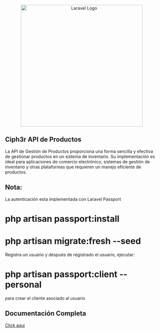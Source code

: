 <p align="center"><a href="https://laravel.com" target="_blank"><img src="https://raw.githubusercontent.com/laravel/art/master/logo-lockup/5%20SVG/2%20CMYK/1%20Full%20Color/laravel-logolockup-cmyk-red.svg" width="400" alt="Laravel Logo"></a></p>

## Ciph3r API de Productos
La API de Gestión de Productos proporciona una forma sencilla y efectiva de gestionar productos en un sistema de inventario. Su implementación es ideal para aplicaciones de comercio electrónico, sistemas de gestión de inventario y otras plataformas que requieren un manejo eficiente de productos.

## Nota:
La autenticación esta implementada con Laravel Passport
# php artisan passport:install
# php artisan migrate:fresh --seed

Registra un usuario y después de registrado el usuario, ejecutar: 
# php artisan passport:client --personal 
para crear el cliente asociado al usuario

## Documentación Completa
<a target="_blank" href="https://documenter.getpostman.com/view/792934/2sAYk7SPay">Click aqui</a>
